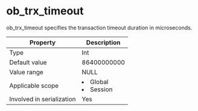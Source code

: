 # ob_trx_timeout

ob_trx_timeout specifies the transaction timeout duration in microseconds.

| **Property** | **Description** |
|---------|------------------------------------------------------------------------------------------------------------|
| Type | Int |
| Default value | 86400000000 |
| Value range | NULL |
| Applicable scope | <li> Global   <li> Session |
| Involved in serialization | Yes |
